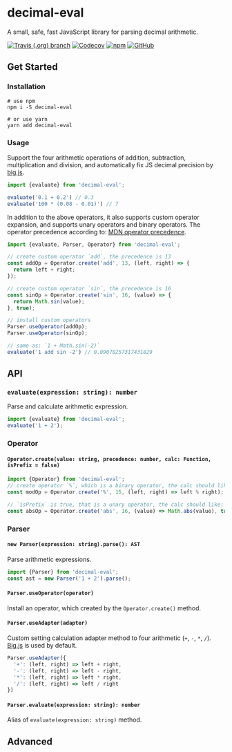 # decimal-eval
A small, safe, fast JavaScript library for parsing decimal arithmetic.

[![Travis (.org) branch](https://img.shields.io/travis/peakchen90/decimal-eval/master.svg)](https://travis-ci.org/peakchen90/decimal-eval)
[![Codecov](https://img.shields.io/codecov/c/github/peakchen90/decimal-eval.svg)](https://codecov.io/gh/peakchen90/decimal-eval)
[![npm](https://img.shields.io/npm/v/decimal-eval.svg)](https://www.npmjs.com/package/decimal-eval)
[![GitHub](https://img.shields.io/github/license/mashape/apistatus.svg)](https://github.com/peakchen90/decimal-eval/blob/master/LICENSE)

## Get Started

### Installation
```
# use npm
npm i -S decimal-eval

# or use yarn
yarn add decimal-eval
```

### Usage
Support the four arithmetic operations of addition, subtraction, multiplication and division,
and automatically fix JS decimal precision by [big.js](https://github.com/MikeMcl/big.js).

```js
import {evaluate} from 'decimal-eval';

evaluate('0.1 + 0.2') // 0.3
evaluate('100 * (0.08 - 0.01)') // 7
```

In addition to the above operators, it also supports custom operator expansion,
and supports unary operators and binary operators.
The operator precedence according to: [MDN operator precedence](https://developer.mozilla.org/en-US/docs/Web/JavaScript/Reference/Operators/Operator_Precedence).

```js
import {evaluate, Parser, Operator} from 'decimal-eval';

// create custom operator `add`, the precedence is 13
const addOp = Operator.create('add', 13, (left, right) => {
  return left + right;
});

// create custom operator `sin`, the precedence is 16
const sinOp = Operator.create('sin', 16, (value) => {
  return Math.sin(value);
}, true);

// install custom operators
Parser.useOperator(addOp);
Parser.useOperator(sinOp);

// same as: `1 + Math.sin(-2)`
evaluate('1 add sin -2') // 0.09070257317431829
```

## API
### `evaluate(expression: string): number`
Parse and calculate arithmetic expression.
```js
import {evaluate} from 'decimal-eval';
evaluate('1 + 2');
```

### Operator
#### `Operator.create(value: string, precedence: number, calc: Function, isPrefix = false)`
```js
import {Operator} from 'decimal-eval';
// create operator `%`, which is a binary operator, the calc should like: `(left: number, right: number) => number`
const modOp = Operator.create('%', 15, (left, right) => left % right);

// `isPrefix` is true, that is a unary operator, the calc should like: `(value: number) => number`
const absOp = Operator.create('abs', 16, (value) => Math.abs(value), true);
```

### Parser

#### `new Parser(expression: string).parse(): AST`
Parse arithmetic expressions.
```js
import {Parser} from 'decimal-eval';
const ast = new Parser('1 + 2').parse();
```

#### `Parser.useOperator(operator)`
Install an operator, which created by the `Operator.create()` method.

#### `Parser.useAdapter(adapter)`
Custom setting calculation adapter method to four arithmetic (`+`, `-`, `*`, `/`).
[Big.js](https://github.com/MikeMcl/big.js) is used by default.
```js
Parser.useAdapter({
  '+': (left, right) => left + right,
  '-': (left, right) => left - right,
  '*': (left, right) => left * right,
  '/': (left, right) => left / right
})
```

#### `Parser.evaluate(expression: string): number`
Alias of `evaluate(expression: string)` method.

## Advanced
